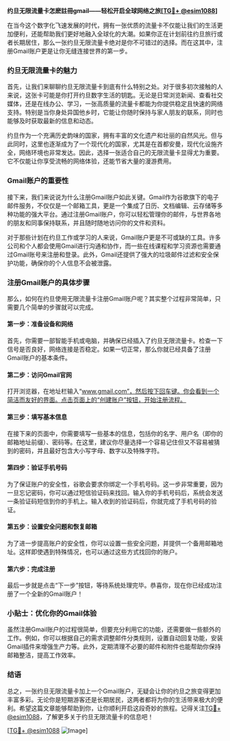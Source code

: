 **约旦无限流量卡怎麽註冊gmail——轻松开启全球网络之旅[[TG💪+ @esim1088](https://t.me/s/esim1088)]**

在当今这个数字化飞速发展的时代，拥有一张优质的流量卡不仅能让我们的生活更加便利，还能帮助我们更好地融入全球化的大潮。如果你正在计划前往约旦旅行或者长期居住，那么一张约旦无限流量卡绝对是你不可错过的选择。而在这其中，注册Gmail账户更是让你无缝连接世界的第一步。

### 约旦无限流量卡的魅力

首先，让我们来聊聊约旦无限流量卡到底有什么特别之处。对于很多初次接触的人来说，这张卡可能是你打开约旦数字生活的钥匙。无论是日常浏览新闻、查看社交媒体，还是在线办公、学习，一张高质量的流量卡都能为你提供稳定且快速的网络支持。特别是当你身处异国他乡时，它能让你随时保持与家人朋友的联系，同时也能够及时获取最新的信息和动态。

约旦作为一个充满历史韵味的国家，拥有丰富的文化遗产和壮丽的自然风光。但与此同时，这里也逐渐成为了一个现代化的国家，尤其是在首都安曼，现代化设施齐全，网络环境也非常发达。因此，选择一张适合自己的无限流量卡显得尤为重要。它不仅能让你享受流畅的网络体验，还能节省大量的漫游费用。

### Gmail账户的重要性

接下来，我们来说说为什么注册Gmail账户如此关键。Gmail作为谷歌旗下的电子邮件服务，不仅仅是一个邮箱工具，更是一个集成了日历、文档编辑、云存储等多种功能的强大平台。通过注册Gmail账户，你可以轻松管理你的邮件，与世界各地的朋友和同事保持联系，并且随时随地访问你的文件和资料。

对于那些计划在约旦工作或学习的人来说，Gmail账户更是不可或缺的工具。许多公司和个人都会使用Gmail进行沟通和协作，而一些在线课程和学习资源也需要通过Gmail账号来注册和登录。此外，Gmail还提供了强大的垃圾邮件过滤和安全保护功能，确保你的个人信息不会被泄露。

### 注册Gmail账户的具体步骤

那么，如何在约旦使用无限流量卡注册Gmail账户呢？其实整个过程非常简单，只需要几个简单的步骤就可以完成。

#### 第一步：准备设备和网络

首先，你需要一部智能手机或电脑，并确保已经插入了约旦无限流量卡。检查一下信号是否良好，网络连接是否稳定。如果一切正常，那么你就已经具备了注册Gmail账户的基本条件。

#### 第二步：访问Gmail官网

打开浏览器，在地址栏输入“www.gmail.com”，然后按下回车键。你会看到一个简洁而友好的界面。点击页面上的“创建账户”按钮，开始注册流程。

#### 第三步：填写基本信息

在接下来的页面中，你需要填写一些基本的信息，包括你的名字、用户名（即你的邮箱地址前缀）、密码等。在这里，建议你尽量选择一个容易记住但又不容易被猜到的密码，并且最好包含大小写字母、数字以及特殊字符。

#### 第四步：验证手机号码

为了保证账户的安全性，谷歌会要求你绑定一个手机号码。这一步非常重要，因为一旦忘记密码，你可以通过短信验证码来找回。输入你的手机号码后，系统会发送一条验证码短信到你的手机上。输入收到的验证码后，你就完成了手机号码的验证。

#### 第五步：设置安全问题和恢复邮箱

为了进一步提高账户的安全性，你可以设置一些安全问题，并提供一个备用邮箱地址。这样即使遇到特殊情况，也可以通过这些方式找回你的账户。

#### 第六步：完成注册

最后一步就是点击“下一步”按钮，等待系统处理完毕。恭喜你，现在你已经成功注册了一个全新的Gmail账户！

### 小贴士：优化你的Gmail体验

虽然注册Gmail账户的过程很简单，但要充分利用它的功能，还需要做一些额外的工作。例如，你可以根据自己的需求调整邮件分类规则，设置自动回复功能，安装Gmail插件来增强生产力等。此外，定期清理不必要的邮件和附件也能帮助你保持邮箱整洁，提高工作效率。

### 结语

总之，一张约旦无限流量卡加上一个Gmail账户，无疑会让你的约旦之旅变得更加丰富多彩。无论你是短期游客还是长期居民，这两者都将为你的生活带来极大的便利。希望这篇文章能够帮助到你，让你顺利开启这段奇妙的旅程。记得关注[TG💪+ @esim1088](https://t.me/s/esim1088)，了解更多关于约旦无限流量卡的信息吧！

[[TG💪+ @esim1088](https://t.me/s/esim1088) ![Image](https://i.postimg.cc/4NQfJmqS/Snipaste-2025-05-13-00-14-12.png)]